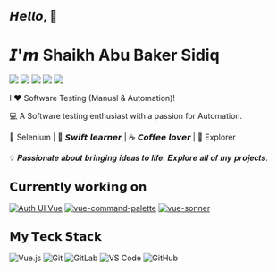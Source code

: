 ## 𝙃𝙚𝙡𝙡𝙤, 👋
# 𝙄'𝙢 **Shaikh Abu Baker Sidiq**
[![](https://img.shields.io/badge/-@abubaker-%231DA1F2?style=flat-square&logo=twitter&logoColor=ffffff)](https://twitter.com/abubaker)
[![](https://img.shields.io/badge/-@abuscode-%23181717?style=flat-square&logo=github)](https://github.com/abuscode)
[![](https://img.shields.io/badge/-@abubaker-%23000000?style=flat-square&logo=codepen)](https://codepen.io/abubaker)
[![](https://img.shields.io/badge/-@abubaker-%23000000?style=flat-square&logo=codesandbox)](https://codesandbox.io/u/abubaker)
[![](https://img.shields.io/website?color=0ab9e6&style=flat-square&up_message=xlbd.me&url=https%3A%2F%2Fxlbd.me)](https://xlbd.me)

I ❤️ Software Testing (Manual & Automation)!

:computer: A Software testing enthusiast with a passion for Automation.

🖖 Selenium | 🍎 𝙎𝙬𝙞𝙛𝙩 𝙡𝙚𝙖𝙧𝙣𝙚𝙧 | ☕️ 𝘾𝙤𝙛𝙛𝙚𝙚 𝙡𝙤𝙫𝙚𝙧 | 🌵 Explorer

💡 𝑷𝒂𝒔𝒔𝒊𝒐𝒏𝒂𝒕𝒆 𝒂𝒃𝒐𝒖𝒕 𝒃𝒓𝒊𝒏𝒈𝒊𝒏𝒈 𝒊𝒅𝒆𝒂𝒔 𝒕𝒐 𝒍𝒊𝒇𝒆. 𝑬𝒙𝒑𝒍𝒐𝒓𝒆 𝒂𝒍𝒍 𝒐𝒇 𝒎𝒚 𝒑𝒓𝒐𝒋𝒆𝒄𝒕𝒔.

## 𝗖𝘂𝗿𝗿𝗲𝗻𝘁𝗹𝘆 𝘄𝗼𝗿𝗸𝗶𝗻𝗴 𝗼𝗻

[![Auth UI Vue](https://svg.bookmark.style/api?url=https://github.com/nuxtbase/auth-ui-vue&mode=light&style=horizontal)](https://github.com/nuxtbase/auth-ui-vue)
[![vue-command-palette](https://svg.bookmark.style/api?url=https://github.com/abuscode/vue-command-palette&mode=dark&style=horizontal)](https://github.com/xiaoluoboding/vue-command-palette)
[![vue-sonner](https://svg.bookmark.style/api?url=https://github.com/abuscode/vue-sonner&mode=light&style=horizontal)](https://github.com/abuscode/vue-sonner)

## 𝗠𝘆 𝗧𝗲𝗰𝗸 𝗦𝘁𝗮𝗰𝗸
![Vue.js](https://img.shields.io/badge/-Vue.js-%232c3e50?style=flat-square&logo=vuedotjs)
![Git](https://img.shields.io/badge/-Git-%23F05032?style=flat-square&logo=git&logoColor=%23ffffff)
![GitLab](https://img.shields.io/badge/-GitLab-FCA121?style=flat-square&logo=gitlab)
![VS Code](https://img.shields.io/badge/-VSCode-%23007ACC?style=flat-square&logo=visual-studio-code)
![GitHub](https://img.shields.io/badge/-GitHub-FCA121?style=flat-square&logo=github)

<!--
**Abuscode/Abuscode** is a ✨ _special_ ✨ repository because its `README.md` (this file) appears on your GitHub profile.

Here are some ideas to get you started:

- 🔭 I’m currently working on ...
- 🌱 I’m currently learning ...
- 👯 I’m looking to collaborate on ...
- 🤔 I’m looking for help with ...
- 💬 Ask me about ...
- 📫 How to reach me: ...
- 😄 Pronouns: ...
- ⚡ Fun fact: ...
-->
